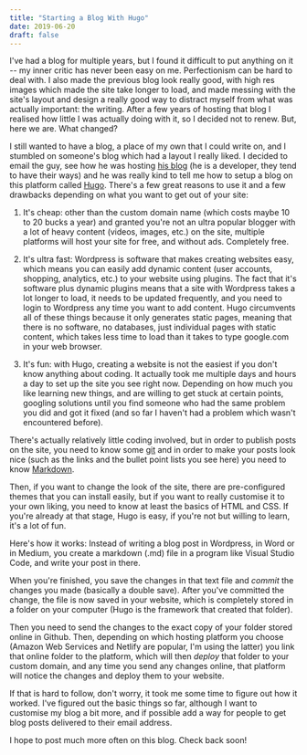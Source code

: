 ```yaml
---
title: "Starting a Blog With Hugo"
date: 2019-06-20
draft: false
---
```


I've had a blog for multiple years, but I found it difficult to put anything on it -- my inner critic has never been easy on me. Perfectionism can be hard to deal with. I also made the previous blog look really good, with high res images which made the site take longer to load, and made messing with the site's layout and design a really good way to distract myself from what was actually important: the writing. After a few years of hosting that blog I realised how little I was actually doing with it, so I decided not to renew. But, here we are. What changed?

I still wanted to have a blog, a place of my own that I could write on, and I stumbled on someone's blog which had a layout I really liked. I decided to email the guy, see how he was hosting [his blog](https://nomasters.io/) (he is a developer, they tend to have their ways) and he was really kind to tell me how to setup a blog on this platform called [Hugo](https://gohugo.io/). There's a few great reasons to use it and a few drawbacks depending on what you want to get out of your site:

1. It's cheap: other than the custom domain name (which costs maybe 10 to 20 bucks a year) and granted you're not an ultra popular blogger with a lot of heavy content (videos, images, etc.) on the site, multiple platforms will host your site for free, and without ads. Completely free.

2. It's ultra fast: Wordpress is software that makes creating websites easy, which means you can easily add dynamic content (user accounts, shopping, analytics, etc.) to your website using plugins. The fact that it's software plus dynamic plugins means that a site with Wordpress takes a lot longer to load, it needs to be updated frequently, and you need to login to Wordpress any time you want to add content. Hugo circumvents all of these things because it only generates static pages, meaning that there is no software, no databases, just individual pages with static content, which takes less time to load than it takes to type google.com in your web browser.

3. It's fun: with Hugo, creating a website is not the easiest if you don't know anything about coding. It actually took me multiple days and hours a day to set up the site you see right now. Depending on how much you like learning new things, and are willing to get stuck at certain points, googling solutions until you find someone who had the same problem you did and got it fixed (and so far I haven't had a problem which wasn't encountered before). 

There's actually relatively little coding involved, but in order to publish posts on the site, you need to know some [git](https://rogerdudler.github.io/git-guide/) and in order to make your posts look nice (such as the links and the bullet point lists you see here) you need to know [Markdown](https://www.markdownguide.org/). 

Then, if you want to change the look of the site, there are pre-configured themes that you can install easily, but if you want to really customise it to your own liking, you need to know at least the basics of HTML and CSS. If you're already at that stage, Hugo is easy, if you're not but willing to learn, it's a lot of fun.

Here's how it works: Instead of writing a blog post in Wordpress, in Word or in Medium, you create a markdown (.md) file in a program like Visual Studio Code, and write your post in there. 

When you're finished, you save the changes in that text file and _commit_ the changes you made (basically a double save). After you've committed the change, the file is now saved in your website, which is completely stored in a folder on your computer (Hugo is the framework that created that folder). 

Then you need to send the changes to the exact copy of your folder stored online in Github. Then, depending on which hosting platform you choose (Amazon Web Services and Netlify are popular, I'm using the latter) you link that online folder to the platform, which will then _deploy_ that folder to your custom domain, and any time you send any changes online, that platform will notice the changes and deploy them to your website.

If that is hard to follow, don't worry, it took me some time to figure out how it worked. I've figured out the basic things so far, although I want to customise my blog a bit more, and if possible add a way for people to get blog posts delivered to their email address.

I hope to post much more often on this blog. Check back soon!
